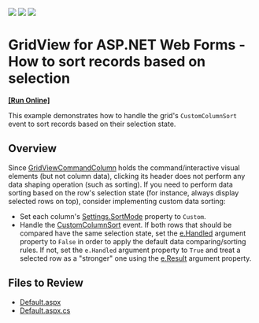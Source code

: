 <!-- default badges list -->
![](https://img.shields.io/endpoint?url=https://codecentral.devexpress.com/api/v1/VersionRange/128535838/13.1.5%2B)
[![](https://img.shields.io/badge/Open_in_DevExpress_Support_Center-FF7200?style=flat-square&logo=DevExpress&logoColor=white)](https://supportcenter.devexpress.com/ticket/details/E20066)
[![](https://img.shields.io/badge/📖_How_to_use_DevExpress_Examples-e9f6fc?style=flat-square)](https://docs.devexpress.com/GeneralInformation/403183)
<!-- default badges end -->

# GridView for ASP.NET Web Forms - How to sort records based on selection
<!-- run online -->
**[[Run Online]](https://codecentral.devexpress.com/128535838/)**
<!-- run online end -->

This example demonstrates how to handle the grid's `CustomColumnSort` event to sort records based on their selection state.

## Overview

Since [GridViewCommandColumn](https://docs.devexpress.com/AspNet/DevExpress.Web.GridViewCommandColumn) holds the command/interactive visual elements (but not column data), clicking its header does not perform any data shaping operation (such as sorting). If you need to perform data sorting based on the row's selection state (for instance, always display selected rows on top), consider implementing custom data sorting:

* Set each column's [Settings.SortMode](https://docs.devexpress.com/AspNet/DevExpress.Web.GridDataColumnSettings.SortMode) property to `Custom`.
* Handle the [CustomColumnSort](https://docs.devexpress.com/AspNet/DevExpress.Web.ASPxGridView.CustomColumnSort) event. If both rows that should be compared have the same selection state, set the [e.Handled](https://docs.devexpress.com/AspNet/DevExpress.Web.GridCustomColumnSortEventArgs.Handled) argument property to `False` in order to apply the default data comparing/sorting rules. If not, set the `e.Handled` argument property to `True` and treat a selected row as a "stronger" one using the [e.Result](https://docs.devexpress.com/AspNet/DevExpress.Web.GridCustomColumnSortEventArgs.Result) argument property.

## Files to Review

* [Default.aspx](./CS/WebSite/Default.aspx)
* [Default.aspx.cs](./CS/WebSite/Default.aspx.cs)
